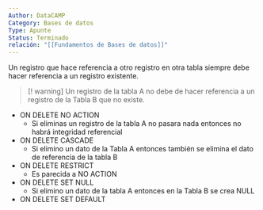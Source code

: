 ```yaml
---
Author: DataCAMP
Category: Bases de datos
Type: Apunte
Status: Terminado
relación: "[[Fundamentos de Bases de datos]]"
---
```

Un registro que hace referencia a otro registro en otra tabla siempre debe hacer referencia a un registro existente.

>[! warning] Un registro de la tabla A no debe de hacer referencia a un registro de la Tabla B que no existe.


- ON DELETE NO ACTION 
	- Si eliminas un registro de la tabla A no pasara nada entonces no habrá integridad referencial
- ON DELETE CASCADE
	- Si elimino un dato de la Tabla A entonces también se elimina el dato de referencia de la tabla B
- ON DELETE RESTRICT
	- Es parecida a NO ACTION
- ON DELETE SET NULL
	- Si elimino un dato de la tabla A entonces en la Tabla B se crea NULL
- ON DELETE SET DEFAULT